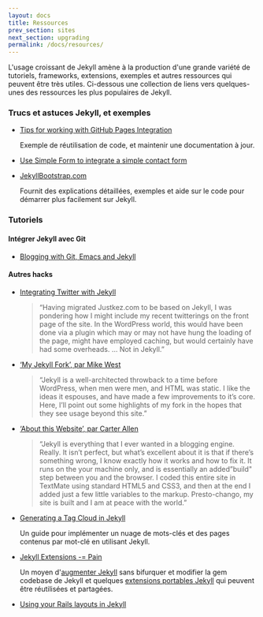 ```yaml
---
layout: docs
title: Ressources
prev_section: sites
next_section: upgrading
permalink: /docs/resources/
---
```


L'usage croissant de Jekyll amène à la production d'une grande variété de tutoriels, frameworks, extensions, exemples et autres ressources qui peuvent être très utiles. Ci-dessous une collection de liens vers quelques-unes des ressources les plus populaires de Jekyll.

### Trucs et astuces Jekyll, et exemples

- [Tips for working with GitHub Pages Integration](https://gist.github.com/2890453)

  Exemple de réutilisation de code, et maintenir une documentation à jour.

- [Use Simple Form to integrate a simple contact
  form](http://getsimpleform.com/)
- [JekyllBootstrap.com](http://jekyllbootstrap.com)

  Fournit des explications détaillées, exemples et aide sur le code pour démarrer plus facilement sur Jekyll.

### Tutoriels

#### Intégrer Jekyll avec Git

- [Blogging with Git, Emacs and Jekyll](http://metajack.im/2009/01/23/blogging-with-git-emacs-and-jekyll/)

#### Autres hacks

- [Integrating Twitter with Jekyll](http://www.justkez.com/integrating-twitter-with-jekyll/)
  > “Having migrated Justkez.com to be based on Jekyll, I was pondering how I might include my recent twitterings on the front page of the site. In the WordPress world, this would have been done via a plugin which may or may not have hung the loading of the page, might have employed caching, but would certainly have had some overheads. … Not in Jekyll.”
- [‘My Jekyll Fork’, par Mike West](http://mikewest.org/2009/11/my-jekyll-fork)
  > “Jekyll is a well-architected throwback to a time before WordPress, when men were men, and HTML was static. I like the ideas it espouses, and have made a few improvements to it’s core. Here, I’ll point out some highlights of my fork in the hopes that they see usage beyond this site.”
- [‘About this Website’, par Carter Allen](http://cartera.me/2010/08/12/about-this-website/)
  > “Jekyll is everything that I ever wanted in a blogging engine. Really. It isn’t perfect, but what’s excellent about it is that if there’s something wrong, I know exactly how it works and how to fix it. It runs on the your machine only, and is essentially an added”build" step between you and the browser. I coded this entire site in TextMate using standard HTML5 and CSS3, and then at the end I added just a few little variables to the markup. Presto-chango, my site is built and I am at peace with the world.”
- [Generating a Tag Cloud in Jekyll](http://www.justkez.com/generating-a-tag-cloud-in-jekyll/)

  Un guide pour implémenter un nuage de mots-clés et des pages contenus par mot-clé en utilisant Jekyll.

- [Jekyll Extensions -= Pain](http://rfelix.com/2010/01/19/jekyll-extensions-minus-equal-pain/)

  Un moyen d'[augmenter Jekyll](http://github.com/rfelix/jekyll_ext) sans bifurquer et modifier la gem codebase de Jekyll et quelques [extensions portables Jekyll](http://wiki.github.com/rfelix/jekyll_ext/extensions) qui peuvent être réutilisées et partagées.

- [Using your Rails layouts in Jekyll](http://numbers.brighterplanet.com/2010/08/09/sharing-rails-views-with-jekyll)
